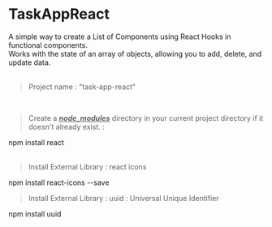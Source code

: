 # TaskAppReact

A simple way to create a List of Components using React Hooks in functional components.<br />
Works with the state of an array of objects, allowing you to add, delete, and update data.<br />
<br />

> Project name : "task-app-react"  <br />
 <br />
 
> Create a <ins>***node_modules***</ins> directory in your current project directory if it doesn't already exist. :

npm install react <br />
<br />

> Install External Library :
react icons

npm install react-icons --save

> Install External Library : 
uuid : Universal Unique Identifier

npm install uuid
